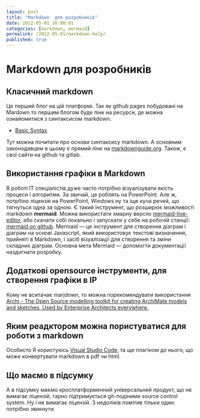 ```yaml
---
layout: post
title: "Markdown  для розробників"
date: 2022-05-01 16:00:01
categories: [markdown, mermaid]
permalink: /2022-05-01/markdown-help/
published: true
---
```


# Markdown  для розробників


## Класичний markdown

Це перший блог на цій платформі. Так як github pages  побудовані на Mardown то першим блогом буде лінк на ресурси, де можна ознайомитися з синтаксисом markdown.

- [Basic Syntax](https://www.markdownguide.org/basic-syntax/)

Тут можна почитати про основи синтаксису markdown. А основним законодавцем в цьому є прямий лінк на [markdownguide.org](https://www.markdownguide.org/). Також, є свої сайти на github та gitlab. 



## Використання графіки в Markdown

В роботі IT спеціалістів дуже часто потрібно візуалізувати якість процеси і алгоритми. За звичай, це роблять на PowerPoint. Але ж,  потрбіно ліцензія на PowerPoint, Windows ну та іще куча речей, що тягнуться одна за одною. Є такий інструмент, що розширює можливості markdown **mermaid**. Можна використати хмарну версію
[mermaid-live-editor](https://mermaid-js.github.io/mermaid-live-editor), або скачати собі локально і запускати у себе на робочій станції: [mermaid on github](https://github.com/mermaid-js/mermaid). Mermaid — це інструмент для створення діаграм і діаграм на основі Javascript, який використовує текстові визначення, прийняті в Markdown, і засіб візуалізації для створення та зміни складних діаграм. Основна мета Mermaid — допомогти документації наздогнати розробку.


## Додаткові opensource інструменти, для  створення графіки в IP

Кому не вситачає marjdown,  то можна порекомендувати використання [Archi - The Open Source modelling toolkit for creating ArchiMate models and sketches.
Used by Enterprise Architects everywhere.](https://www.archimatetool.com/)

## Яким реадктором можна пористуватися для роботи з markdown

Особисто Я користуюсь [Visual Studio Code](https://code.visualstudio.com/download), та ще плагіном до нього, що може конвертувати markdown в pdf чи html. 

## Що маємо в підсумку

А в підсумку маємо кросплатформенний універсальний продукт,  що не вимагає ліцензій, гарно підтримується git-подіними source control system. Ну і не вимагає ліцензій. З недоліків помітив тільки один: потрібно звикнути.



